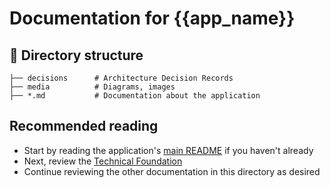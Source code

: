 # Documentation for {{app_name}}

## 📂 Directory structure

```text
├── decisions      # Architecture Decision Records
├── media          # Diagrams, images
├── *.md           # Documentation about the application
```

## Recommended reading

- Start by reading the application's [main README](/{{app_name}}/README.md) if you haven't already
- Next, review the [Technical Foundation](./technical-foundation.md)
- Continue reviewing the other documentation in this directory as desired
